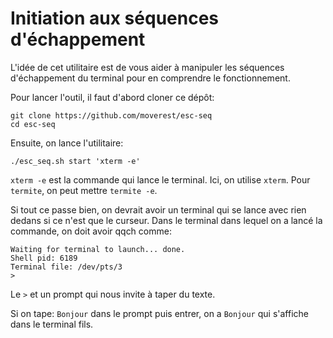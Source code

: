 # Initiation aux séquences d'échappement

L'idée de cet utilitaire est de vous aider à manipuler les séquences d'échappement du terminal pour en comprendre le fonctionnement.

Pour lancer l'outil, il faut d'abord cloner ce dépôt:

```
git clone https://github.com/moverest/esc-seq
cd esc-seq
```

Ensuite, on lance l'utilitaire:

```
./esc_seq.sh start 'xterm -e'
```

`xterm -e` est la commande qui lance le terminal. Ici, on utilise `xterm`. Pour `termite`, on peut mettre `termite -e`.

Si tout ce passe bien, on devrait avoir un terminal qui se lance avec rien dedans si ce n'est que le curseur. Dans le terminal dans lequel on a lancé la commande, on doit avoir qqch comme:

```
Waiting for terminal to launch... done.
Shell pid: 6189
Terminal file: /dev/pts/3
>
```

Le `>` et un prompt qui nous invite à taper du texte.

Si on tape: `Bonjour` dans le prompt puis entrer, on a `Bonjour` qui s'affiche dans le terminal fils.
